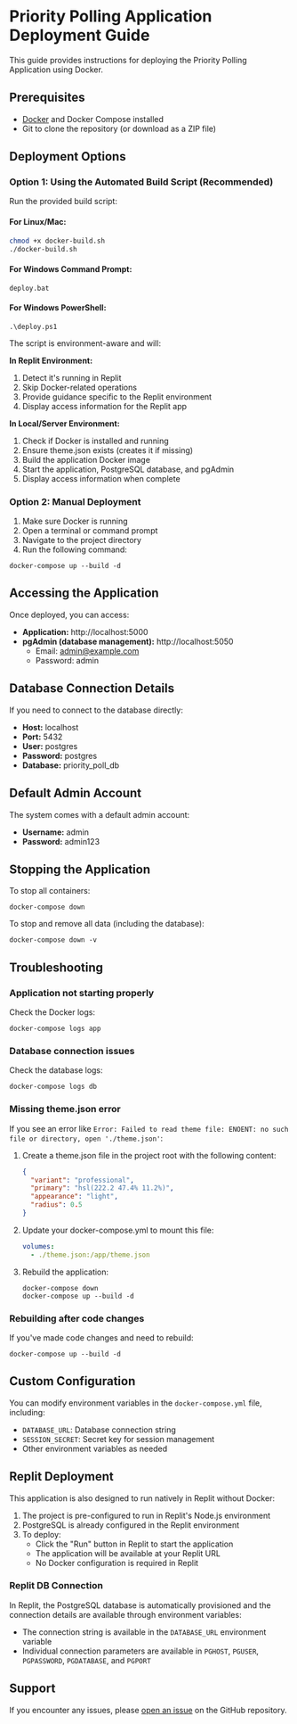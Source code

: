 # Priority Polling Application Deployment Guide

This guide provides instructions for deploying the Priority Polling Application using Docker.

## Prerequisites

- [Docker](https://www.docker.com/products/docker-desktop/) and Docker Compose installed
- Git to clone the repository (or download as a ZIP file)

## Deployment Options

### Option 1: Using the Automated Build Script (Recommended)

Run the provided build script:

#### For Linux/Mac:
```bash
chmod +x docker-build.sh
./docker-build.sh
```

#### For Windows Command Prompt:
```
deploy.bat
```

#### For Windows PowerShell:
```
.\deploy.ps1
```

The script is environment-aware and will:

**In Replit Environment:**
1. Detect it's running in Replit
2. Skip Docker-related operations
3. Provide guidance specific to the Replit environment
4. Display access information for the Replit app

**In Local/Server Environment:**
1. Check if Docker is installed and running
2. Ensure theme.json exists (creates it if missing)
3. Build the application Docker image
4. Start the application, PostgreSQL database, and pgAdmin
5. Display access information when complete

### Option 2: Manual Deployment

1. Make sure Docker is running
2. Open a terminal or command prompt
3. Navigate to the project directory
4. Run the following command:
```
docker-compose up --build -d
```

## Accessing the Application

Once deployed, you can access:

- **Application:** http://localhost:5000
- **pgAdmin (database management):** http://localhost:5050
  - Email: admin@example.com
  - Password: admin

## Database Connection Details

If you need to connect to the database directly:

- **Host:** localhost
- **Port:** 5432
- **User:** postgres
- **Password:** postgres
- **Database:** priority_poll_db

## Default Admin Account

The system comes with a default admin account:
- **Username:** admin
- **Password:** admin123

## Stopping the Application

To stop all containers:
```
docker-compose down
```

To stop and remove all data (including the database):
```
docker-compose down -v
```

## Troubleshooting

### Application not starting properly

Check the Docker logs:
```
docker-compose logs app
```

### Database connection issues

Check the database logs:
```
docker-compose logs db
```

### Missing theme.json error

If you see an error like `Error: Failed to read theme file: ENOENT: no such file or directory, open './theme.json'`:

1. Create a theme.json file in the project root with the following content:
   ```json
   {
     "variant": "professional",
     "primary": "hsl(222.2 47.4% 11.2%)",
     "appearance": "light",
     "radius": 0.5
   }
   ```

2. Update your docker-compose.yml to mount this file:
   ```yaml
   volumes:
     - ./theme.json:/app/theme.json
   ```

3. Rebuild the application:
   ```
   docker-compose down
   docker-compose up --build -d
   ```

### Rebuilding after code changes

If you've made code changes and need to rebuild:
```
docker-compose up --build -d
```

## Custom Configuration

You can modify environment variables in the `docker-compose.yml` file, including:

- `DATABASE_URL`: Database connection string
- `SESSION_SECRET`: Secret key for session management
- Other environment variables as needed

## Replit Deployment

This application is also designed to run natively in Replit without Docker:

1. The project is pre-configured to run in Replit's Node.js environment
2. PostgreSQL is already configured in the Replit environment
3. To deploy:
   - Click the "Run" button in Replit to start the application
   - The application will be available at your Replit URL
   - No Docker configuration is required in Replit

### Replit DB Connection

In Replit, the PostgreSQL database is automatically provisioned and the connection details are available through environment variables:
- The connection string is available in the `DATABASE_URL` environment variable
- Individual connection parameters are available in `PGHOST`, `PGUSER`, `PGPASSWORD`, `PGDATABASE`, and `PGPORT`

## Support

If you encounter any issues, please [open an issue](https://github.com/your-repository/issues) on the GitHub repository.